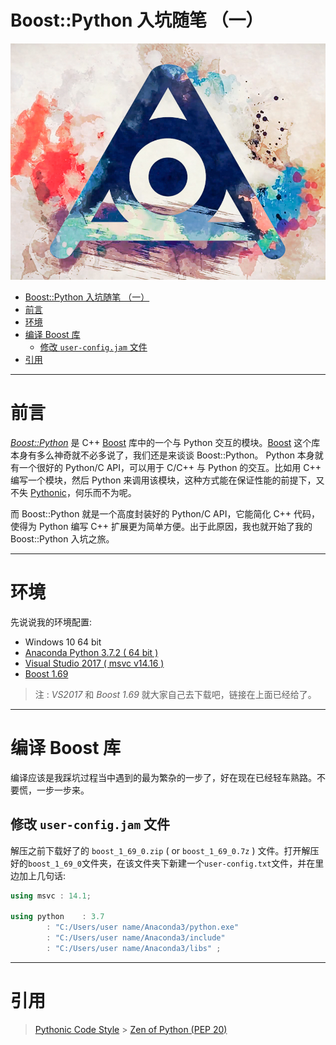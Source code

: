 # Boost::Python 入坑随笔 （一）

![](https://github.com/NagiSenbon/Boost_Python_Start/raw/master/pic/Amazarashi.jpg)

<!-- TOC -->

- [Boost::Python 入坑随笔 （一）](#boostpython-%E5%85%A5%E5%9D%91%E9%9A%8F%E7%AC%94-%E4%B8%80)
- [前言](#%E5%89%8D%E8%A8%80)
- [环境](#%E7%8E%AF%E5%A2%83)
- [编译 Boost 库](#%E7%BC%96%E8%AF%91-boost-%E5%BA%93)
	- [修改 `user-config.jam` 文件](#%E4%BF%AE%E6%94%B9-user-configjam-%E6%96%87%E4%BB%B6)
- [引用](#%E5%BC%95%E7%94%A8)

<!-- /TOC -->

---

# 前言

[_Boost::Python_](https://wiki.python.org/moin/boost.python) 是 C++ [Boost](https://www.boost.org/) 库中的一个与 Python 交互的模块。[Boost](https://www.boost.org/) 这个库本身有多么神奇就不必多说了，我们还是来谈谈 Boost::Python。
Python 本身就有一个很好的 Python/C API，可以用于 C/C++ 与 Python 的交互。比如用 C++ 编写一个模块，然后 Python 来调用该模块，这种方式能在保证性能的前提下，又不失 [Pythonic](https://docs.python-guide.org/writing/style/)，何乐而不为呢。

>

而 Boost::Python 就是一个高度封装好的 Python/C API，它能简化 C++ 代码，使得为 Python 编写 C++ 扩展更为简单方便。出于此原因，我也就开始了我的 Boost::Python 入坑之旅。

---

# 环境

先说说我的环境配置:

- Windows 10 64 bit
- [Anaconda Python 3.7.2 ( 64 bit )](https://www.anaconda.com/distribution/)
- [Visual Studio 2017 ( msvc v14.16 )](https://visualstudio.microsoft.com/vs/)
- [Boost 1.69](https://www.boost.org/users/history/version_1_69_0.html)

> 注 : _VS2017_ 和 _Boost 1.69_ 就大家自己去下载吧，链接在上面已经给了。

---

# 编译 Boost 库

编译应该是我踩坑过程当中遇到的最为繁杂的一步了，好在现在已经轻车熟路。不要慌，一步一步来。

## 修改 `user-config.jam` 文件

解压之前下载好了的 `boost_1_69_0.zip` ( or `boost_1_69_0.7z` ) 文件。打开解压好的`boost_1_69_0`文件夹，在该文件夹下新建一个`user-config.txt`文件，并在里边加上几句话:

```c++
using msvc : 14.1;

using python	: 3.7
		: "C:/Users/user name/Anaconda3/python.exe"
		: "C:/Users/user name/Anaconda3/include"
		: "C:/Users/user name/Anaconda3/libs" ;
```

---

# 引用

> [Pythonic Code Style](https://docs.python-guide.org/writing/style/) > [ Zen of Python (PEP 20)](https://www.python.org/dev/peps/pep-0020/)

